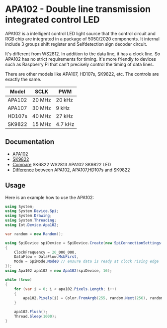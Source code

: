 ﻿# APA102 - Double line transmission integrated control LED

APA102 is a intelligent control LED light source that the control circuit and RGB chip are integrated in a package of 5050/2020 components. It internal include 3 groups shift register and Selfdetection sign decoder circuit.

It's different from WS2812. In addition to the data line, it has a clock line. So APA102 has no strict requirements for timing. It's more friendly to devices such as Raspberry Pi that can't precisely control the timing of data lines.

There are other models like APA107, HD107s, SK9822, etc. The controls are exactly the same.

Model  | SCLK   | PWM
-------|--------|--------
APA102 | 20 MHz | 20 kHz 
APA107 | 30 MHz | 9 kHz  
HD107s | 40 MHz | 27 kHz 
SK9822 | 15 MHz | 4.7 kHz

## Documentation

- [APA102](https://cdn.instructables.com/ORIG/FC0/UYH5/IOA9KN8K/FC0UYH5IOA9KN8K.pdf)
- [SK9822](https://cdn.instructables.com/ORIG/F66/Q8GE/IOA9KN8U/F66Q8GEIOA9KN8U.pdf)
- [Compare](https://www.instructables.com/id/Compare-SK6822-WS2813-APA102-SK9822/) SK6822 WS2813 APA102 SK9822 LED
- [Difference](https://www.rose-lighting.com/the-difference-of-hd107s-apa107-sk9822led/) between APA102, APA107,HD107s and SK9822

## Usage

Here is an example how to use the APA102:

```csharp
using System;
using System.Device.Spi;
using System.Drawing;
using System.Threading;
using Iot.Device.Apa102;

var random = new Random();

using SpiDevice spiDevice = SpiDevice.Create(new SpiConnectionSettings(0, 0)
{
    ClockFrequency = 20_000_000,
    DataFlow = DataFlow.MsbFirst,
    Mode = SpiMode.Mode0 // ensure data is ready at clock rising edge
});
using Apa102 apa102 = new Apa102(spiDevice, 16);

while (true)
{
    for (var i = 0; i < apa102.Pixels.Length; i++)
    {
        apa102.Pixels[i] = Color.FromArgb(255, random.Next(256), random.Next(256), random.Next(256));
    }

    apa102.Flush();
    Thread.Sleep(1000);
}
```